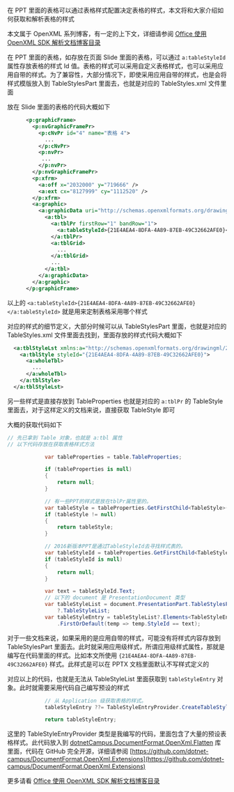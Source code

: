 在 PPT 里面的表格可以通过表格样式配置决定表格的样式，本文将和大家介绍如何获取和解析表格的样式

<!--more-->


<!-- CreateTime:2023/2/23 8:46:25 -->

<!-- 发布 -->
<!-- 博客 -->

本文属于 OpenXML 系列博客，有一定的上下文，详细请参阅 [Office 使用 OpenXML SDK 解析文档博客目录](https://blog.lindexi.com/post/Office-%E4%BD%BF%E7%94%A8-OpenXML-SDK-%E8%A7%A3%E6%9E%90%E6%96%87%E6%A1%A3%E5%8D%9A%E5%AE%A2%E7%9B%AE%E5%BD%95.html )

在 PPT 里面的表格，如存放在页面 Slide 里面的表格，可以通过 `a:tableStyleId` 属性存放表格的样式 Id 值。表格的样式可以采用自定义表格样式，也可以采用应用自带的样式。为了兼容性，大部分情况下，即使采用应用自带的样式，也是会将样式模版放入到 TableStylesPart 里面去，也就是对应的 TableStyles.xml 文件里面

放在 Slide 里面的表格的代码大概如下

```xml
      <p:graphicFrame>
        <p:nvGraphicFramePr>
          <p:cNvPr id="4" name="表格 4">
            ...
          </p:cNvPr>
          <p:nvPr>
           ...
          </p:nvPr>
        </p:nvGraphicFramePr>
        <p:xfrm>
          <a:off x="2032000" y="719666" />
          <a:ext cx="8127999" cy="1112520" />
        </p:xfrm>
        <a:graphic>
          <a:graphicData uri="http://schemas.openxmlformats.org/drawingml/2006/table">
            <a:tbl>
              <a:tblPr firstRow="1" bandRow="1">
                <a:tableStyleId>{21E4AEA4-8DFA-4A89-87EB-49C32662AFE0}</a:tableStyleId>
              </a:tblPr>
              <a:tblGrid>
                ...
              </a:tblGrid>
              ...
            </a:tbl>
          </a:graphicData>
        </a:graphic>
      </p:graphicFrame>
```

以上的 `<a:tableStyleId>{21E4AEA4-8DFA-4A89-87EB-49C32662AFE0}</a:tableStyleId>` 就是用来定制表格采用哪个样式

对应的样式的细节定义，大部分时候可以从 TableStylesPart 里面，也就是对应的 TableStyles.xml 文件里面去找到，里面存放的样式代码大概如下

```xml
  <a:tblStyleLst xmlns:a="http://schemas.openxmlformats.org/drawingml/2006/main" def="{5C22544A-7EE6-4342-B048-85BDC9FD1C3A}">
    <a:tblStyle styleId="{21E4AEA4-8DFA-4A89-87EB-49C32662AFE0}">
      <a:wholeTbl>
        ...
      </a:wholeTbl>
    </a:tblStyle>
  </a:tblStyleLst>
```

另一些样式是直接存放到 TableProperties 也就是对应的 `a:tblPr` 的 TableStyle 里面去，对于这样定义的文档来说，直接获取 TableStyle 即可

大概的获取代码如下

```csharp
// 先已拿到 Table 对象，也就是 a:tbl 属性
// 以下代码存放在获取表格样式方法

            var tableProperties = table.TableProperties;

            if (tableProperties is null)
            {
                return null;
            }

            // 有一些PPT的样式是放在tblPr属性里的。
            var tableStyle = tableProperties.GetFirstChild<TableStyle>();
            if (tableStyle != null)
            {
                return tableStyle;
            }

            // 2016新版本PPT是通过TableStyleId去寻找样式表的。
            var tableStyleId = tableProperties.GetFirstChild<TableStyleId>();
            if (tableStyleId is null)
            {
                return null;
            }

            var text = tableStyleId.Text;
            // 以下的 document 是 PresentationDocument 类型
            var tableStyleList = document.PresentationPart.TableStylesPart
                ?.TableStyleList;
            var tableStyleEntry = tableStyleList?.Elements<TableStyleEntry>()
                .FirstOrDefault(temp => temp.StyleId == text);
```

对于一些文档来说，如果采用的是应用自带的样式，可能没有将样式内容存放到 TableStylesPart 里面去。此时就采用应用级样式，所谓应用级样式属性，那就是编写在代码里面的样式。比如本文所使用 `{21E4AEA4-8DFA-4A89-87EB-49C32662AFE0}` 样式。此样式是可以在 PPTX 文档里面默认不写样式定义的

对应以上的代码，也就是无法从 TableStyleList 里面获取到 `tableStyleEntry` 对象。此时就需要采用代码自己编写预设的样式

```csharp
            // 从 Application 级获取表格的样式。
            tableStyleEntry ??= TableStyleEntryProvider.CreateTableStyleEntry(text);

            return tableStyleEntry;
```

这里的 TableStyleEntryProvider 类型是我编写的代码，里面包含了大量的预设表格样式。此代码放入到 [dotnetCampus.DocumentFormat.OpenXml.Flatten](https://www.nuget.org/packages/dotnetCampus.DocumentFormat.OpenXml.Flatten) 库里面，代码在 GitHub 完全开源，详细请参阅 [https://github.com/dotnet-campus/DocumentFormat.OpenXml.Extensions](https://github.com/dotnet-campus/DocumentFormat.OpenXml.Extensions)

更多请看 [Office 使用 OpenXML SDK 解析文档博客目录](https://blog.lindexi.com/post/Office-%E4%BD%BF%E7%94%A8-OpenXML-SDK-%E8%A7%A3%E6%9E%90%E6%96%87%E6%A1%A3%E5%8D%9A%E5%AE%A2%E7%9B%AE%E5%BD%95.html )
